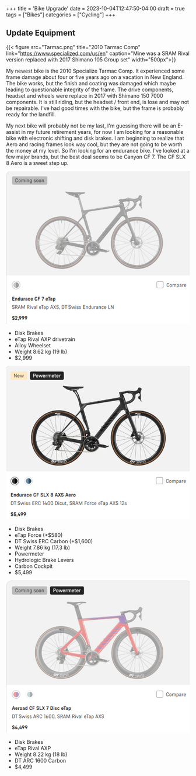 +++
title = 'Bike Upgrade'
date = 2023-10-04T12:47:50-04:00
draft = true
tags = ["Bikes"]
categories = ["Cycling"]
+++

## Update Equipment

<!-- ![2010 Tarmac](Tarmac.png "My Tarmac") -->

{{< figure src="Tarmac.png" title="2010 Tarmac Comp" link="https://www.specialized.com/us/en" caption="Mine was a SRAM Rival version replaced with 2017 Shimano 105 Group set" width="500px">}}

My newest bike is the 2010 Specialize Tarmac Comp. It experienced some frame damage about four or five years ago on a vacation in New England. The bike works, but the finish and coating was damaged which maybe leading to questionable integrity of the frame.  The drive components, headset and wheels were replace in 2017 with Shimano 150 7000 components. It is still riding, but the headset / front end, is lose and may not be repairable.  I've had good times with the bike, but the frame is probably ready for the landfill.

My next bike will probably not be my last, I'm guessing there will be an E-assist in my future retirement years, for now I am looking for a reasonable bike with electronic shifting and disk brakes. I am beginning to realize that Aero and racing frames look way cool, but they are not going to be worth the money at my level. So I'm looking for an endurance bike.  I've looked at a few major brands, but the best deal seems to be Canyon CF 7. The CF SLX 8 Aero is a sweet step up.

![Endurance CF 7 eTap](EnduranceCF7.PNG)

- Disk Brakes
- eTap Rival AXP drivetrain
- Alloy Wheelset
- Weight 8.62 kg (19 lb)
- $2,999

![Endurance CF SLX](EnduranceCFSLX.PNG)

- Disk Brakes
- eTap Force (+$580)
- DT Swiss ERC Carbon (+$1,600)
- Weight 7.86 kg (17.3 lb)
- Powermeter
- Hydrologic Brake Levers
- Carbon Cockpit
- $5,499

![Aeroad CF SLX 7](AeroadCFSLX7.PNG)

- Disk Brakes
- eTap Rival AXP
- Weight 8.22 kg (18 lb)
- DT ARC 1600 Carbon
- $4,499
